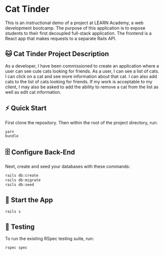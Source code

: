 # Cat Tinder

This is an instructional demo of a project at LEARN Academy, a web development bootcamp. The purpose of this application is to expose students to their first decoupled full-stack application. The frontend is a React app that makes requests to a separate Rails API.

## 🐱 Cat Tinder Project Description

As a developer, I have been commissioned to create an application where a user can see cute cats looking for friends. As a user, I can see a list of cats. I can click on a cat and see more information about that cat. I can also add cats to the list of cats looking for friends. If my work is acceptable to my client, I may also be asked to add the ability to remove a cat from the list as well as edit cat information.

## ⚡️ Quick Start

First clone the repository. Then within the root of the project directory, run:

```bash
yarn
bundle
```

## 🗄️ Configure Back-End

Next, create and seed your databases with these commands:

```bash
rails db:create
rails db:migrate
rails db:seed
```

## 🏁 Start the App

```bash
rails s
```

## 🚗 Testing

To run the existing RSpec testing suite, run:

```bash
rspec spec
```
